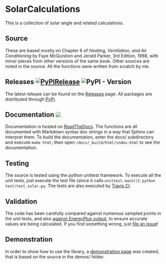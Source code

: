 # SolarCalculations
This is a collection of solar angle and related calculations.
 
## Source
These are based mostly on Chapter 6 of _Heating, Ventilation, and Air Conditioning_ by Faye McQuistion and Jerald Parker, 3rd Edition, 1988, with minor pieces from other versions of the same book.  Other sources are noted in the source.  All the functions were written from scratch by me.

## Releases [![PyPIRelease](https://github.com/Myoldmopar/SolarCalculations/actions/workflows/release.yml/badge.svg)](https://github.com/Myoldmopar/SolarCalculations/actions/workflows/release.yml)  ![PyPI - Version](https://img.shields.io/pypi/v/solar-angles)
The latest release can be found on the [Releases](https://github.com/Myoldmopar/SolarCalculations/releases/latest) page.  All packages are distributed through [PyPi](https://pypi.org/project/solar-angles/).

## Documentation [![](https://readthedocs.org/projects/solar-calculations/badge/?version=latest)](http://solar-calculations.readthedocs.org/en/latest/)
Documentation is hosted on [ReadTheDocs](http://solar-calculations.readthedocs.org/en/latest/).  The functions are all documented with Markdown syntax doc strings in a way that Sphinx can interpret them.  To build the documentation, enter the docs/ subdirectory and execute `make html`; then open `/docs/_build/html/index.html` to see the documentation.

## Testing
The source is tested using the python unittest framework.  To execute all the unit tests, just execute the test file (since it calls `unittest.main()`): `python test/test_solar.py`.  The tests are also executed by [Travis CI](https://travis-ci.org/Myoldmopar/SolarCalculations).

## Validation
The code has been carefully compared against numerous sampled points in the unit tests, and also [against EnergyPlus output](https://github.com/Myoldmopar/SolarCalculations/wiki/CompareToEnergyPlus), to ensure accurate values are being calculated.  If you find something wrong, just [file an issue](https://github.com/Myoldmopar/SolarCalculations/issues/new)!

## Demonstration
In order to show how to use the library, a [demonstration page](https://github.com/Myoldmopar/SolarCalculations/wiki/DemoSolarAngles) was created, that is based on the source in the demos/ folder.
